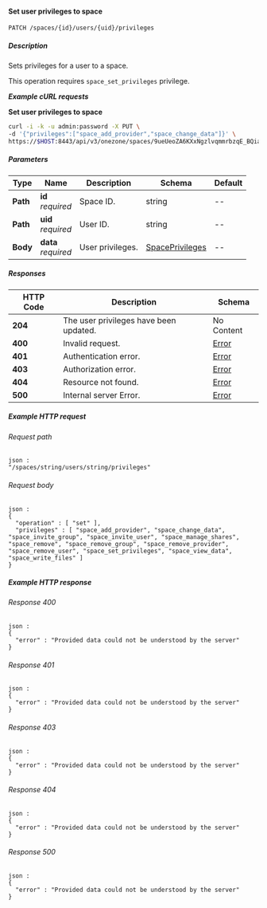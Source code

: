 
<a name="set_space_user_privileges"></a>
#### Set user privileges to space
```
PATCH /spaces/{id}/users/{uid}/privileges
```


##### Description
Sets privileges for a user to a space.

This operation requires `space_set_privileges` privilege.

***Example cURL requests***

**Set user privileges to space**
```bash
curl -i -k -u admin:password -X PUT \
-d '{"privileges":["space_add_provider","space_change_data"]}' \
https://$HOST:8443/api/v3/onezone/spaces/9ueUeoZA6KXxNgzlvqmmrbzqE_BQiaHEEDC21sY1Kuc/users/lb0NvUXIVguzjQ3dBOXAyd1c61fWKB5dKJDQ6YvB7a0/privileges
```


##### Parameters

|Type|Name|Description|Schema|Default|
|---|---|---|---|---|
|**Path**|**id**  <br>*required*|Space ID.|string|--|
|**Path**|**uid**  <br>*required*|User ID.|string|--|
|**Body**|**data**  <br>*required*|User privileges.|[SpacePrivileges](../definitions/SpacePrivileges.md#spaceprivileges)|--|


##### Responses

|HTTP Code|Description|Schema|
|---|---|---|
|**204**|The user privileges have been updated.|No Content|
|**400**|Invalid request.|[Error](../definitions/Error.md#error)|
|**401**|Authentication error.|[Error](../definitions/Error.md#error)|
|**403**|Authorization error.|[Error](../definitions/Error.md#error)|
|**404**|Resource not found.|[Error](../definitions/Error.md#error)|
|**500**|Internal server Error.|[Error](../definitions/Error.md#error)|


##### Example HTTP request

###### Request path
```
json :
"/spaces/string/users/string/privileges"
```


###### Request body
```
json :
{
  "operation" : [ "set" ],
  "privileges" : [ "space_add_provider", "space_change_data", "space_invite_group", "space_invite_user", "space_manage_shares", "space_remove", "space_remove_group", "space_remove_provider", "space_remove_user", "space_set_privileges", "space_view_data", "space_write_files" ]
}
```


##### Example HTTP response

###### Response 400
```
json :
{
  "error" : "Provided data could not be understood by the server"
}
```


###### Response 401
```
json :
{
  "error" : "Provided data could not be understood by the server"
}
```


###### Response 403
```
json :
{
  "error" : "Provided data could not be understood by the server"
}
```


###### Response 404
```
json :
{
  "error" : "Provided data could not be understood by the server"
}
```


###### Response 500
```
json :
{
  "error" : "Provided data could not be understood by the server"
}
```



